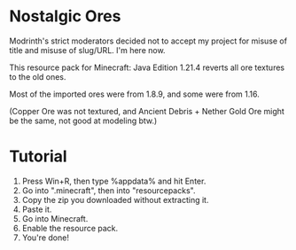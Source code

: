 # Nostalgic Ores

Modrinth's strict moderators decided not to accept my project for misuse of title and misuse of slug/URL. I'm here now.

This resource pack for Minecraft: Java Edition 1.21.4 reverts all ore textures to the old ones.

Most of the imported ores were from 1.8.9, and some were from 1.16.

(Copper Ore was not textured, and Ancient Debris + Nether Gold Ore might be the same, not good at modeling btw.)

# Tutorial

1. Press Win+R, then type %appdata% and hit Enter.
2. Go into ".minecraft", then into "resourcepacks".
3. Copy the zip you downloaded without extracting it.
4. Paste it.
5. Go into Minecraft.
6. Enable the resource pack.
7. You're done!
